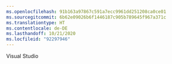 ```yaml
---
ms.openlocfilehash: 91b163a97867c591a7ecc9961dd251208ca0ce01
ms.sourcegitcommit: 6b62e09026b6f1446187c905b789645f967a371c
ms.translationtype: HT
ms.contentlocale: de-DE
ms.lasthandoff: 10/21/2020
ms.locfileid: "92297946"
---
```

Visual Studio